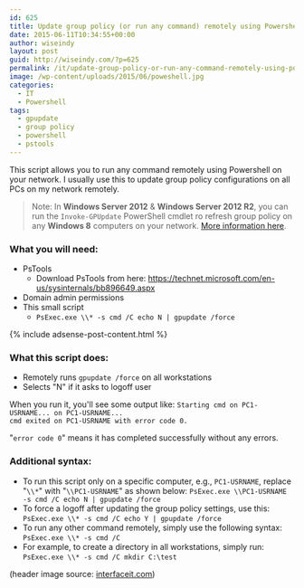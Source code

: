 ```yaml
---
id: 625
title: Update group policy (or run any command) remotely using Powershell
date: 2015-06-11T10:34:55+00:00
author: wiseindy
layout: post
guid: http://wiseindy.com/?p=625
permalink: /it/update-group-policy-or-run-any-command-remotely-using-powershell/
image: /wp-content/uploads/2015/06/poweshell.jpg
categories:
  - IT
  - Powershell
tags:
  - gpupdate
  - group policy
  - powershell
  - pstools
---
```

<p style="text-align: left;">This script allows you to run any command remotely using Powershell on your network. I usually use this to update group policy configurations on all PCs on my network remotely.</p>
<!--more-->
<blockquote>Note: In <strong>Windows Server 2012</strong> &amp; <strong>Windows Server 2012 R2</strong>, you can run the <code>Invoke-GPUpdate</code> PowerShell cmdlet ro refresh group policy on any <strong>Windows 8</strong> computers on your network. <a target="_blank" href="https://technet.microsoft.com/en-us/library/jj134201.aspx" target="_blank">More information here</a>.</blockquote>
<h3>What you will need:</h3>
<ul>
	<li>PsTools
<ul>
	<li>Download PsTools from here:
<a target="_blank" href="https://technet.microsoft.com/en-us/sysinternals/bb896649.aspx">https://technet.microsoft.com/en-us/sysinternals/bb896649.aspx</a></li>
</ul>
</li>
	<li>Domain admin permissions</li>
	<li>This small script
<ul>
	<li><code>PsExec.exe \\* -s cmd /C echo N | gpupdate /force</code></li>
</ul>
</li>
</ul>

<div class="row">
  <div class="col-12">
    {% include adsense-post-content.html %}
  </div>
</div>

<h3>What this script does:</h3>
<ul>
	<li>Remotely runs <code>gpupdate /force</code> on all workstations</li>
	<li>Selects "N" if it asks to logoff user</li>
</ul>
When you run it, you'll see some output like:
<code>Starting cmd on PC1-USRNAME... on PC1-USRNAME...
cmd exited on PC1-USRNAME with error code 0.</code>

"<code>error code 0</code>" means it has completed successfully without any errors.
<h3>Additional syntax:</h3>
<ul>
	<li>To run this script only on a specific computer, e.g., <code>PC1-USRNAME</code>,
replace "<code>\\*</code>" with "<code>\\PC1-USRNAME</code>" as shown below:
<code>PsExec.exe \\PC1-USRNAME -s cmd /C echo N | gpupdate /force</code></li>
	<li>To force a logoff after updating the group policy settings, use this:
<code>PsExec.exe \\* -s cmd /C echo Y | gpupdate /force</code></li>
	<li>To run any other command remotely, simply use the following syntax:
<code>PsExec.exe \\* -s cmd /C</code></li>
	<li>For example, to create a directory in all workstations, simply run:
<code>PsExec.exe \\* -s cmd /C mkdir C:\test</code></li>
</ul>
(header image source: <a target="_blank" href="http://interfaceit.com">interfaceit.com</a>)
